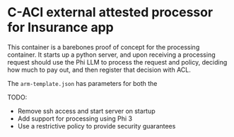 # C-ACI external attested processor for Insurance app

This container is a barebones proof of concept for the processing container.
It starts up a python server, and upon receiving a processing request should use the Phi LLM to process the request and policy, deciding how much to pay out, and then register that decision with ACL.

The `arm-template.json` has parameters for both the 

TODO:
 - Remove ssh access and start server on startup
 - Add support for processing using Phi 3
 - Use a restrictive policy to provide security guarantees